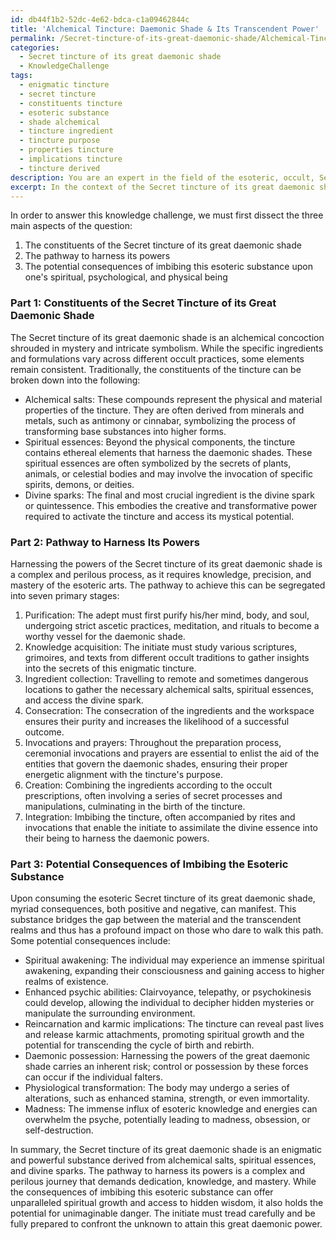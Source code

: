```yaml
---
id: db44f1b2-52dc-4e62-bdca-c1a09462844c
title: 'Alchemical Tincture: Daemonic Shade & Its Transcendent Power'
permalink: /Secret-tincture-of-its-great-daemonic-shade/Alchemical-Tincture-Daemonic-Shade-Its-Transcendent-Power/
categories:
  - Secret tincture of its great daemonic shade
  - KnowledgeChallenge
tags:
  - enigmatic tincture
  - secret tincture
  - constituents tincture
  - esoteric substance
  - shade alchemical
  - tincture ingredient
  - tincture purpose
  - properties tincture
  - implications tincture
  - tincture derived
description: You are an expert in the field of the esoteric, occult, Secret tincture of its great daemonic shade and Education. You are a writer of tests, challenges, books and deep knowledge on Secret tincture of its great daemonic shade for initiates and students to gain deep insights and understanding from. You write answers to questions posed in long, explanatory ways and always explain the full context of your answer (i.e., related concepts, formulas, examples, or history), as well as the step-by-step thinking process you take to answer the challenges. Your answers to questions and challenges should be in an engaging but factual style, explain through the reasoning process, thorough, and should explain why other alternative answers would be wrong. Summarize the key themes, ideas, and conclusions at the end.
excerpt: In the context of the Secret tincture of its great daemonic shade, identify the constituents of the tincture, the pathway to harness its powers, and elucidate the potential consequences of imbibing this esoteric substance upon one's spiritual, psychological, and physical being.
---
```

In order to answer this knowledge challenge, we must first dissect the three main aspects of the question: 

1. The constituents of the Secret tincture of its great daemonic shade
2. The pathway to harness its powers
3. The potential consequences of imbibing this esoteric substance upon one's spiritual, psychological, and physical being

### Part 1: Constituents of the Secret Tincture of its Great Daemonic Shade

The Secret tincture of its great daemonic shade is an alchemical concoction shrouded in mystery and intricate symbolism. While the specific ingredients and formulations vary across different occult practices, some elements remain consistent. Traditionally, the constituents of the tincture can be broken down into the following:

- Alchemical salts: These compounds represent the physical and material properties of the tincture. They are often derived from minerals and metals, such as antimony or cinnabar, symbolizing the process of transforming base substances into higher forms.
- Spiritual essences: Beyond the physical components, the tincture contains ethereal elements that harness the daemonic shades. These spiritual essences are often symbolized by the secrets of plants, animals, or celestial bodies and may involve the invocation of specific spirits, demons, or deities.
- Divine sparks: The final and most crucial ingredient is the divine spark or quintessence. This embodies the creative and transformative power required to activate the tincture and access its mystical potential.

### Part 2: Pathway to Harness Its Powers

Harnessing the powers of the Secret tincture of its great daemonic shade is a complex and perilous process, as it requires knowledge, precision, and mastery of the esoteric arts. The pathway to achieve this can be segregated into seven primary stages: 

1. Purification: The adept must first purify his/her mind, body, and soul, undergoing strict ascetic practices, meditation, and rituals to become a worthy vessel for the daemonic shade.
2. Knowledge acquisition: The initiate must study various scriptures, grimoires, and texts from different occult traditions to gather insights into the secrets of this enigmatic tincture.
3. Ingredient collection: Travelling to remote and sometimes dangerous locations to gather the necessary alchemical salts, spiritual essences, and access the divine spark.
4. Consecration: The consecration of the ingredients and the workspace ensures their purity and increases the likelihood of a successful outcome.
5. Invocations and prayers: Throughout the preparation process, ceremonial invocations and prayers are essential to enlist the aid of the entities that govern the daemonic shades, ensuring their proper energetic alignment with the tincture's purpose.
6. Creation: Combining the ingredients according to the occult prescriptions, often involving a series of secret processes and manipulations, culminating in the birth of the tincture.
7. Integration: Imbibing the tincture, often accompanied by rites and invocations that enable the initiate to assimilate the divine essence into their being to harness the daemonic powers.

### Part 3: Potential Consequences of Imbibing the Esoteric Substance

Upon consuming the esoteric Secret tincture of its great daemonic shade, myriad consequences, both positive and negative, can manifest. This substance bridges the gap between the material and the transcendent realms and thus has a profound impact on those who dare to walk this path. Some potential consequences include:

- Spiritual awakening: The individual may experience an immense spiritual awakening, expanding their consciousness and gaining access to higher realms of existence.
- Enhanced psychic abilities: Clairvoyance, telepathy, or psychokinesis could develop, allowing the individual to decipher hidden mysteries or manipulate the surrounding environment.
- Reincarnation and karmic implications: The tincture can reveal past lives and release karmic attachments, promoting spiritual growth and the potential for transcending the cycle of birth and rebirth.
- Daemonic possession: Harnessing the powers of the great daemonic shade carries an inherent risk; control or possession by these forces can occur if the individual falters.
- Physiological transformation: The body may undergo a series of alterations, such as enhanced stamina, strength, or even immortality.
- Madness: The immense influx of esoteric knowledge and energies can overwhelm the psyche, potentially leading to madness, obsession, or self-destruction.

In summary, the Secret tincture of its great daemonic shade is an enigmatic and powerful substance derived from alchemical salts, spiritual essences, and divine sparks. The pathway to harness its powers is a complex and perilous journey that demands dedication, knowledge, and mastery. While the consequences of imbibing this esoteric substance can offer unparalleled spiritual growth and access to hidden wisdom, it also holds the potential for unimaginable danger. The initiate must tread carefully and be fully prepared to confront the unknown to attain this great daemonic power.
